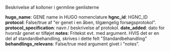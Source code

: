 Beskrivelse af kolloner i germline genlisterne

**hugo_name**: GENE name in HUGO nomenclature
**hgnc_id**: HGNC_ID
**protocol**: False/true af "er genet i en åben, tilgængelig forsøgsprotokol".
**protocol_specification**: navn / beskrivelse af protokol.
**date_added**: dato for hvornår genet er tilføjet
**notes**: Fritekst evt. med argument. HVIS det er en del af standardbehandling, skrives i dette felt "Standardbehandling"
**behandlings_relevans**: False/true med argument givet i "notes".
